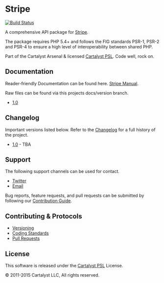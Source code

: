 # Stripe

[![Build Status](http://ci.cartalyst.com/build-status/svg/16)](http://ci.cartalyst.com/build-status/view/16)

A comprehensive API package for [Stripe](https://stripe.com/).

The package requires PHP 5.4+ and follows the FIG standards PSR-1, PSR-2 and PSR-4 to ensure a high level of interoperability between shared PHP.

Part of the Cartalyst Arsenal & licensed [Cartalyst PSL](LICENSE). Code well, rock on.

## Documentation

Reader-friendly Documentation can be found here. [Stripe Manual](https://cartalyst.com/manual/stripe).

Raw files can be found via this projects docs/version branch.

- [1.0](https://github.com/cartalyst/stripe/tree/docs/1.0)

## Changelog

Important versions listed below. Refer to the [Changelog](CHANGELOG.md) for a full history of the project.

- [1.0](CHANGELOG.md) - TBA

## Support

The following support channels can be used for contact.

- [Twitter](https://cartalyst.com/@twitter)
- [Email](mailto:help@cartalyst.com)

Bug reports, feature requests, and pull requests can be submitted by following our [Contribution Guide](CONTRIBUTING.md).

## Contributing & Protocols

- [Versioning](CONTRIBUTING.md#versioning)
- [Coding Standards](CONTRIBUTING.md#coding-standards)
- [Pull Requests](CONTRIBUTING.md#pull-requests)

## License

This software is released under the [Cartalyst PSL](LICENSE) License.

© 2011-2015 Cartalyst LLC, All rights reserved.
